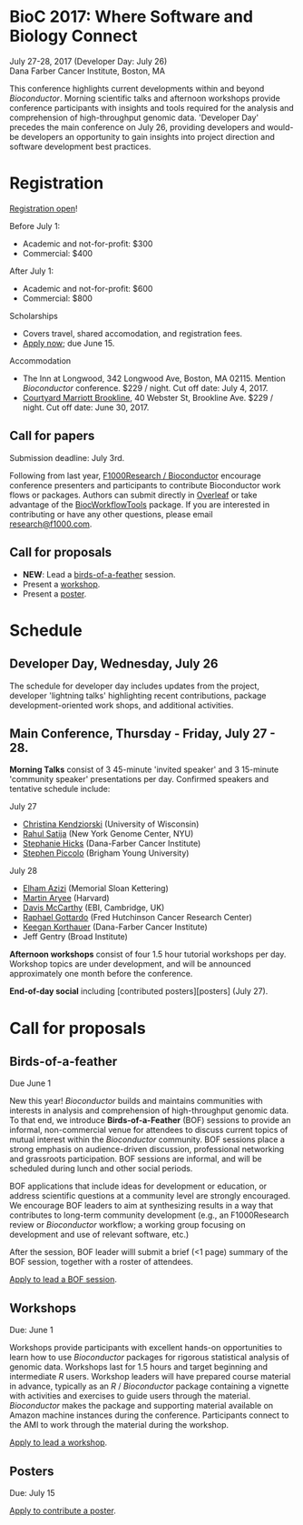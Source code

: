 # BioC 2017: Where Software and Biology Connect

July 27-28, 2017 (Developer Day: July 26)<br />
Dana Farber Cancer Institute, Boston, MA<br />

This conference highlights current developments within and beyond
_Bioconductor_. Morning scientific talks and afternoon workshops
provide conference participants with insights and tools required for
the analysis and comprehension of high-throughput genomic
data. 'Developer Day' precedes the main conference on July 26,
providing developers and would-be developers an opportunity to gain
insights into project direction and software development best
practices. 

# Registration

[Registration open][registration]!

Before July 1:

- Academic and not-for-profit: $300
- Commercial: $400

After July 1:

- Academic and not-for-profit: $600
- Commercial: $800

Scholarships

- Covers travel, shared accomodation, and registration fees.
- [Apply now][apply-scholarship]; due June 15.

Accommodation

- The Inn at Longwood, 342 Longwood Ave, Boston, MA 02115. Mention
  _Bioconductor_ conference. $229 / night. Cut off date: July 4, 2017.
- [Courtyard Marriott Brookline][], 40 Webster St, Brookline Ave. $229
  / night. Cut off date: June 30, 2017.

[Courtyard Marriott Brookline]: http://www.marriott.com/meeting-event-hotels/group-corporate-travel/groupCorp.mi?resLinkData=Dana%20Farber%20Cancer%20Institute-%20Bioconductor%5EBOSBL%60DFBDFBA%60229.00%60USD%60false%605%607/26/17%607/28/17%606/30/17&app=resvlink&stop_mobi=yes

## Call for papers

Submission deadline: July 3rd. 

Following from last year, [F1000Research / Bioconductor][] encourage
conference presenters and participants to contribute Bioconductor work
flows or packages. Authors can submit directly in [Overleaf][] or take
advantage of the [BiocWorkflowTools][] package.  If you are interested
in contributing or have any other questions, please email
research@f1000.com.

[BiocWorkflowTools]: https://bioconductor.org/packages/BiocWorkflowTools
[Overleaf]: https://www.overleaf.com/latex/templates/f1000research-software-tool-article-template/wcbcqgcryfzk#.WOUcaWe1vcs
[F1000Research / Bioconductor]: https://f1000research.com/channels/bioconductor/about-this-channel

## Call for proposals

- **NEW**: Lead a [birds-of-a-feather][] session.
- Present a [workshop][workshop-proposal].
- Present a [poster][poster-proposal].

[registration]: https://goo.gl/ZqNs2O
[apply-scholarship]: https://www.surveymonkey.com/r/bioc-scholarship

# Schedule

## Developer Day, Wednesday, July 26

The schedule for developer day includes updates from the project,
developer 'lightning talks' highlighting recent contributions, package
development-oriented work shops, and additional activities.

## Main Conference, Thursday - Friday, July 27 - 28.

**Morning Talks** consist of 3 45-minute 'invited speaker' and 3
15-minute 'community speaker' presentations per day. Confirmed
speakers and tentative schedule include:

July 27

- [Christina Kendziorski][] (University of Wisconsin)
- [Rahul Satija][] (New York Genome Center, NYU)
- [Stephanie Hicks][] (Dana-Farber Cancer Institute)
- [Stephen Piccolo][] (Brigham Young University)

July 28

- [Elham Azizi][] (Memorial Sloan Kettering)
- [Martin Aryee][] (Harvard)
- [Davis McCarthy][] (EBI, Cambridge, UK)
- [Raphael Gottardo][] (Fred Hutchinson Cancer Research Center)
- [Keegan Korthauer][] (Dana-Farber Cancer Institute)
- Jeff Gentry (Broad Institute)

[Christina Kendziorski]: https://www.biostat.wisc.edu/~kendzior/
[Stephanie Hicks]: http://www.stephaniehicks.com/
[Elli Papaemmanuil]: https://www.mskcc.org/research-areas/labs/elli-papaemmanuil
[Rahul Satija]: http://satijalab.org/
[Jeff Gentry]: https://firecloud.org
[Raphael Gottardo]: https://www.fredhutch.org/en/labs/profiles/gottardo-raphael.html
[Stephen Piccolo]: https://piccolo.byu.edu/
[Elham Azizi]: http://elhamazizi.info/
[Davis McCarthy]: https://www.ebi.ac.uk/about/people/davis-mccarthy
[Martin Aryee]: http://aryee.mgh.harvard.edu/
[Keegan Korthauer]: http://bcb.dfci.harvard.edu/~keegan/

**Afternoon workshops** consist of four 1.5 hour tutorial workshops
per day. Workshop topics are under development, and will be announced
approximately one month before the conference.

**End-of-day social** including [contributed posters][posters] (July 27).

# Call for proposals

## Birds-of-a-feather

Due June 1

New this year! _Bioconductor_ builds and maintains communities with
interests in analysis and comprehension of high-throughput genomic
data. To that end, we introduce **Birds-of-a-Feather** (BOF) sessions
to provide an informal, non-commercial venue for attendees to discuss
current topics of mutual interest within the _Bioconductor_
community. BOF sessions place a strong emphasis on audience-driven
discussion, professional networking and grassroots participation. BOF
sessions are informal, and will be scheduled during lunch and other
social periods.

BOF applications that include ideas for development or education, or
address scientific questions at a community level are strongly
encouraged. We encourage BOF leaders to aim at synthesizing results in
a way that contributes to long-term community development (e.g., an
F1000Research review or _Bioconductor_ workflow; a working group
focusing on development and use of relevant software, etc.)

After the session, BOF leader willl submit a brief (<1 page) summary
of the BOF session, together with a roster of attendees.

[Apply to lead a BOF session][apply-bof].

## Workshops

Due: June 1

Workshops provide participants with excellent hands-on opportunities
to learn how to use _Bioconductor_ packages for rigorous statistical
analysis of genomic data. Workshops last for 1.5 hours and target
beginning and intermediate _R_ users. Workshop leaders will have
prepared course material in advance, typically as an _R_ /
_Bioconductor_ package containing a vignette with activities and
exercises to guide users through the material. _Bioconductor_ makes
the package and supporting material available on Amazon machine
instances during the conference. Participants connect to the AMI to
work through the material during the workshop.

[Apply to lead a workshop][apply-workshop].

## Posters

Due: July 15

[Apply to contribute a poster][apply-poster].

[workshop-proposal]: #workshops
[poster-proposal]: #posters
[birds-of-a-feather]: #birds-of-a-feather
[apply-workshop]: https://www.surveymonkey.com/r/bioc-workshop
[apply-bof]: https://www.surveymonkey.com/r/bioc-bof
[apply-poster]: https://www.surveymonkey.com/r/X9DNMWW
